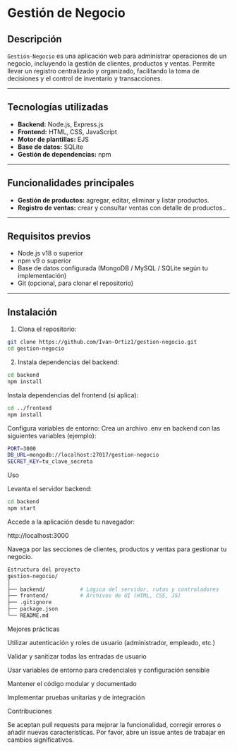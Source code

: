 # Gestión de Negocio

## Descripción
`Gestión-Negocio` es una aplicación web para administrar operaciones de un negocio, incluyendo la gestión de clientes, productos y ventas. Permite llevar un registro centralizado y organizado, facilitando la toma de decisiones y el control de inventario y transacciones.

---

## Tecnologías utilizadas

- **Backend:** Node.js, Express.js
- **Frontend:** HTML, CSS, JavaScript
- **Motor de plantillas:** EJS
- **Base de datos:** SQLite
- **Gestión de dependencias:** npm

---

## Funcionalidades principales


- **Gestión de productos:** agregar, editar, eliminar y listar productos.
- **Registro de ventas:** crear y consultar ventas con detalle de productos..

---

## Requisitos previos

- Node.js v18 o superior
- npm v9 o superior
- Base de datos configurada (MongoDB / MySQL / SQLite según tu implementación)
- Git (opcional, para clonar el repositorio)

---

## Instalación

1. Clona el repositorio:
```bash
git clone https://github.com/Ivan-Ortiz1/gestion-negocio.git
cd gestion-negocio
```

2. Instala dependencias del backend:
```bash
cd backend
npm install
```

Instala dependencias del frontend (si aplica):
```bash
cd ../frontend
npm install
```

Configura variables de entorno:
Crea un archivo .env en backend con las siguientes variables (ejemplo):
```bash
PORT=3000
DB_URL=mongodb://localhost:27017/gestion-negocio
SECRET_KEY=tu_clave_secreta
```
Uso

Levanta el servidor backend:
```bash
cd backend
npm start
```

Accede a la aplicación desde tu navegador:

http://localhost:3000


Navega por las secciones de clientes, productos y ventas para gestionar tu negocio.
```bash
Estructura del proyecto
gestion-negocio/
│
├── backend/           # Lógica del servidor, rutas y controladores
├── frontend/          # Archivos de UI (HTML, CSS, JS)
├── .gitignore
├── package.json
└── README.md
```
Mejores prácticas

Utilizar autenticación y roles de usuario (administrador, empleado, etc.)

Validar y sanitizar todas las entradas de usuario

Usar variables de entorno para credenciales y configuración sensible

Mantener el código modular y documentado

Implementar pruebas unitarias y de integración

Contribuciones

Se aceptan pull requests para mejorar la funcionalidad, corregir errores o añadir nuevas características. Por favor, abre un issue antes de trabajar en cambios significativos.
